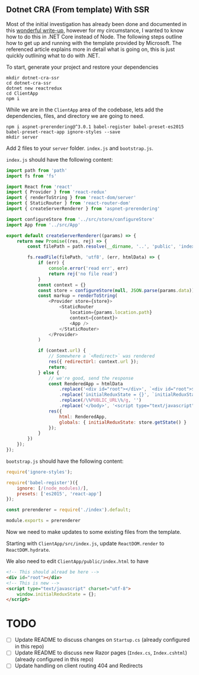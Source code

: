 ## Dotnet CRA (From template) With SSR

Most of the initial investigation has already been done and documented in this [wonderful write-up](https://medium.com/bucharestjs/upgrading-a-create-react-app-project-to-a-ssr-code-splitting-setup-9da57df2040a), however for my circumstance, I wanted to know how to do this in .NET Core instead of Node. The following steps outline how to get up and running with the template provided by Microsoft. The referenced article explains more in detail what is going on, this is just quickly outlining what to do with .NET.

To start, generate your project and restore your dependencies

    mkdir dotnet-cra-ssr
    cd dotnet-cra-ssr
    dotnet new reactredux
    cd ClientApp
    npm i

While we are in the `ClientApp` area of the codebase, lets add the dependencies, files, and directory we are going to need.

    npm i aspnet-prerendering@^3.0.1 babel-register babel-preset-es2015 babel-preset-react-app ignore-styles --save
    mkdir server

Add 2 files to your `server` folder. `index.js` and `bootstrap.js`.

`index.js` should have the following content:

```js
import path from 'path'
import fs from 'fs'

import React from 'react'
import { Provider } from 'react-redux'
import { renderToString } from 'react-dom/server'
import { StaticRouter } from 'react-router-dom'
import { createServerRenderer } from 'aspnet-prerendering'

import configureStore from '../src/store/configureStore'
import App from '../src/App'

export default createServerRenderer((params) => {
    return new Promise((res, rej) => {
        const filePath = path.resolve(__dirname, '..', 'public', 'index.html')

        fs.readFile(filePath, 'utf8', (err, htmlData) => {
            if (err) {
                console.error('read err', err)
                return rej('no file read')
            }
            const context = {}
            const store = configureStore(null, JSON.parse(params.data))
            const markup = renderToString(
                <Provider store={store}>
                    <StaticRouter
                        location={params.location.path}
                        context={context}>
                        <App />
                    </StaticRouter>
                </Provider>
            )

            if (context.url) {
                // Somewhere a `<Redirect>` was rendered
                res({ redirectUrl: context.url });
                return;
            } else {
                // we're good, send the response
                const RenderedApp = htmlData
                    .replace('<div id="root"></div>', `<div id="root">${markup}</div>`)
                    .replace('initialReduxState = {}', `initialReduxState=${JSON.stringify(store.getState())}`)
                    .replace(/\%PUBLIC_URL\%/g, '')
                    .replace('</body>', '<script type="text/javascript" src="/static/js/bundle.js"></script>\n</body>')
                res({
                    html: RenderedApp,
                    globals: { initialReduxState: store.getState() }
                });
            }
        })
    });
});
```

`bootstrap.js` should have the following content:

```js
require('ignore-styles');

require('babel-register')({
    ignore: [/(node_modules)/],
    presets: ['es2015', 'react-app']
});

const prerenderer = require('./index').default;

module.exports = prerenderer
```

Now we need to make updates to some existing files from the template.

Starting with `ClientApp/src/index.js`, update `ReactDOM.render` to `ReactDOM.hydrate`.

We also need to edit `ClientApp/public/index.html` to have

```html
<!-- This should alread be here -->
<div id="root"></div>
<!-- This is new -->
<script type="text/javascript" charset="utf-8">
    window.initialReduxState = {};
</script>
```

# TODO

-   [ ] Update README to discuss changes on `Startup.cs` (already configured in this repo)
-   [ ] Update README to discuss new Razor pages (`Index.cs`, `Index.cshtml`) (already configured in this repo)
-   [ ] Update handling on client routing 404 and Redirects
